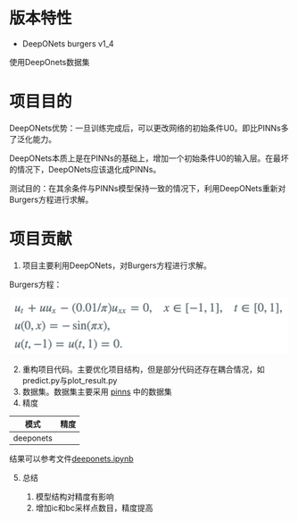 # 版本特性

- DeepONets burgers v1_4

使用DeepOnets数据集

# 项目目的

DeepONets优势：一旦训练完成后，可以更改网络的初始条件U0。即比PINNs多了泛化能力。

DeepONets本质上是在PINNs的基础上，增加一个初始条件U0的输入层。在最坏的情况下，DeepONets应该退化成PINNs。

测试目的：在其余条件与PINNs模型保持一致的情况下，利用DeepONets重新对Burgers方程进行求解。

# 项目贡献

1. 项目主要利用DeepONets，对Burgers方程进行求解。

Burgers方程：

![](md_file/bugers_equation.png)

2. 重构项目代码。主要优化项目结构，但是部分代码还存在耦合情况，如predict.py与plot_result.py
3. 数据集。数据集主要采用 [pinns](https://github.com/maziarraissi/PINNs.git) 中的数据集
4. 精度

|              模式               | 精度       |
|:-----------------------------:|----------|
|           deeponets           |   |

结果可以参考文件[deeponets.ipynb](result/deeponets.ipynb)

5. 总结

    1. 模型结构对精度有影响
    2. 增加ic和bc采样点数目，精度提高
